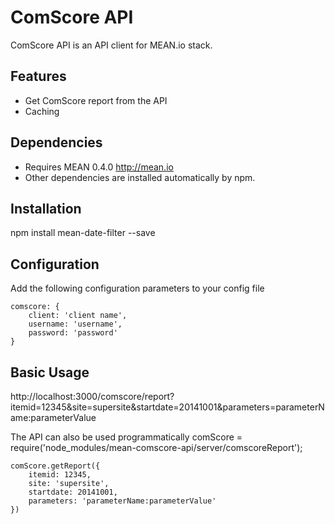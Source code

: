 # ComScore API

ComScore API is an API client for MEAN.io stack.

## Features
- Get ComScore report from the API
- Caching

## Dependencies
- Requires MEAN 0.4.0 http://mean.io
- Other dependencies are installed automatically by npm.

## Installation
npm install mean-date-filter --save

## Configuration
Add the following configuration parameters to your config file

	comscore: {
		client: 'client name',
		username: 'username',
		password: 'password'
	}

## Basic Usage
http://localhost:3000/comscore/report?itemid=12345&site=supersite&startdate=20141001&parameters=parameterName:parameterValue

The API can also be used programmatically
	comScore = require('node_modules/mean-comscore-api/server/comscoreReport');

	comScore.getReport({
		itemid: 12345,
		site: 'supersite',
        startdate: 20141001,
        parameters: 'parameterName:parameterValue'
	})